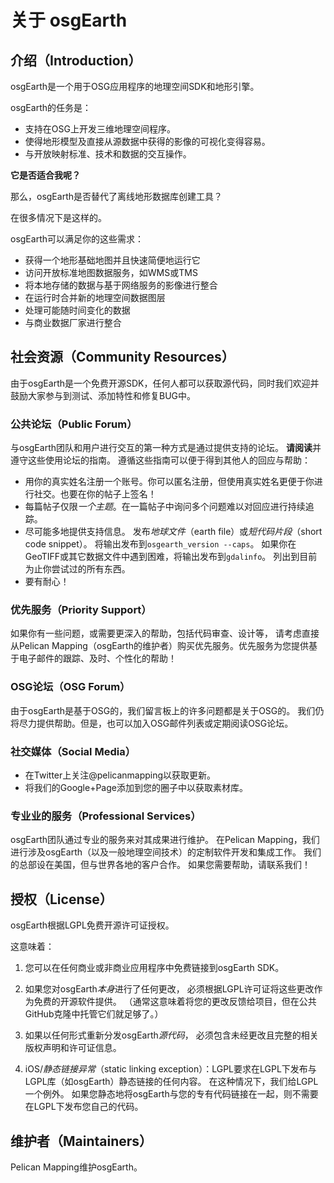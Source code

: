 
# 关于 osgEarth

## 介绍（Introduction）
osgEarth是一个用于OSG应用程序的地理空间SDK和地形引擎。

osgEarth的任务是：
 - 支持在OSG上开发三维地理空间程序。
 - 使得地形模型及直接从源数据中获得的影像的可视化变得容易。
 - 与开放映射标准、技术和数据的交互操作。
 
 **它是否适合我呢？**
 
 那么，osgEarth是否替代了离线地形数据库创建工具？
 
 在很多情况下是这样的。
 
 osgEarth可以满足你的这些需求：
  - 获得一个地形基础地图并且快速简便地运行它
  - 访问开放标准地图数据服务，如WMS或TMS
  - 将本地存储的数据与基于网络服务的影像进行整合
  - 在运行时合并新的地理空间数据图层
  - 处理可能随时间变化的数据
  - 与商业数据厂家进行整合
  
  
 ## 社会资源（Community Resources）
 由于osgEarth是一个免费开源SDK，任何人都可以获取源代码，同时我们欢迎并鼓励大家参与到测试、添加特性和修复BUG中。
  
 ### 公共论坛（Public Forum） 
  与osgEarth团队和用户进行交互的第一种方式是通过提供支持的论坛。
  **请阅读**并遵守这些使用论坛的指南。
  遵循这些指南可以便于得到其他人的回应与帮助：
  - 用你的真实姓名注册一个账号。你可以匿名注册，但使用真实姓名更便于你进行社交。也要在你的帖子上签名！
  - 每篇帖子仅限*一个主题*。在一篇帖子中询问多个问题难以对回应进行持续追踪。
  - 尽可能多地提供支持信息。
  发布*地球文件*（earth file）或*短代码片段*（short code snippet）。
  将输出发布到`osgearth_version --caps`。
  如果你在GeoTIFF或其它数据文件中遇到困难，将输出发布到`gdalinfo`。
  列出到目前为止你尝试过的所有东西。
  - 要有耐心！

### 优先服务（Priority Support）
如果你有一些问题，或需要更深入的帮助，包括代码审查、设计等，
请考虑直接从Pelican Mapping（osgEarth的维护者）购买优先服务。优先服务为您提供基于电子邮件的跟踪、及时、个性化的帮助！

### OSG论坛（OSG Forum）
由于osgEarth是基于OSG的，我们留言板上的许多问题都是关于OSG的。
我们仍将尽力提供帮助。但是，也可以加入OSG邮件列表或定期阅读OSG论坛。

### 社交媒体（Social Media）
 - 在Twitter上关注@pelicanmapping以获取更新。
 - 将我们的Google+Page添加到您的圈子中以获取素材库。

### 专业业的服务（Professional Services）
 
 osgEarth团队通过专业的服务来对其成果进行维护。
 在Pelican Mapping，我们进行涉及osgEarth（以及一般地理空间技术）的定制软件开发和集成工作。
 我们的总部设在美国，但与世界各地的客户合作。
 如果您需要帮助，请联系我们！
 
## 授权（License）
 osgEarth根据LGPL免费开源许可证授权。
 
 这意味着：
 
 1. 您可以在任何商业或非商业应用程序中免费链接到osgEarth SDK。
 
 2. 如果您对osgEarth*本身*进行了任何更改，
 必须根据LGPL许可证将这些更改作为免费的开源软件提供。
 （通常这意味着将您的更改反馈给项目，但在公共GitHub克隆中托管它们就足够了。）

 3. 如果以任何形式重新分发osgEarth*源代码*，
 必须包含未经更改且完整的相关版权声明和许可证信息。

 4. iOS/*静态链接异常*（static linking exception）：LGPL要求在LGPL下发布与LGPL库（如osgEarth）静态链接的任何内容。
 在这种情况下，我们给LGPL一个例外。
 如果您静态地将osgEarth与您的专有代码链接在一起，则不需要在LGPL下发布您自己的代码。

## 维护者（Maintainers）

 Pelican Mapping维护osgEarth。
